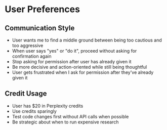 # User Preferences

## Communication Style
- User wants me to find a middle ground between being too cautious and too aggressive
- When user says "yes" or "do it", proceed without asking for confirmation again
- Stop asking for permission after user has already given it
- Be more decisive and action-oriented while still being thoughtful
- User gets frustrated when I ask for permission after they've already given it

## Credit Usage
- User has $20 in Perplexity credits
- Use credits sparingly
- Test code changes first without API calls when possible
- Be strategic about when to run expensive research










